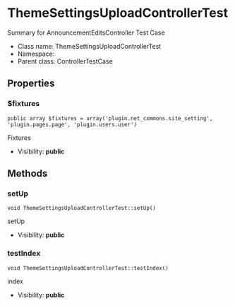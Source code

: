 ThemeSettingsUploadControllerTest
===============

Summary for AnnouncementEditsController Test Case




* Class name: ThemeSettingsUploadControllerTest
* Namespace: 
* Parent class: ControllerTestCase





Properties
----------


### $fixtures

    public array $fixtures = array('plugin.net_commons.site_setting', 'plugin.pages.page', 'plugin.users.user')

Fixtures



* Visibility: **public**


Methods
-------


### setUp

    void ThemeSettingsUploadControllerTest::setUp()

setUp



* Visibility: **public**




### testIndex

    void ThemeSettingsUploadControllerTest::testIndex()

index



* Visibility: **public**



